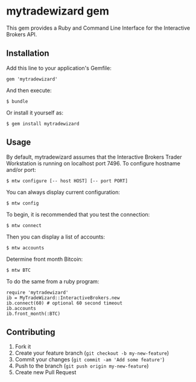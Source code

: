 # mytradewizard gem

This gem provides a Ruby and Command Line Interface for the Interactive Brokers API.

## Installation

Add this line to your application's Gemfile:

    gem 'mytradewizard'

And then execute:

    $ bundle

Or install it yourself as:

    $ gem install mytradewizard

## Usage

By default, mytradewizard assumes that the Interactive Brokers Trader Workstation is running on localhost port 7496.  To configure hostname and/or port:

    $ mtw configure [-- host HOST] [-- port PORT]

You can always display current configuration:

    $ mtw config

To begin, it is recommended that you test the connection:

    $ mtw connect

Then you can display a list of accounts:

    $ mtw accounts

Determine front month Bitcoin:

    $ mtw BTC

To do the same from a ruby program:

    require 'mytradewizard'
    ib = MyTradeWizard::InteractiveBrokers.new
    ib.connect(60) # optional 60 second timeout
    ib.accounts
    ib.front_month(:BTC)

## Contributing

1. Fork it
2. Create your feature branch (`git checkout -b my-new-feature`)
3. Commit your changes (`git commit -am 'Add some feature'`)
4. Push to the branch (`git push origin my-new-feature`)
5. Create new Pull Request
